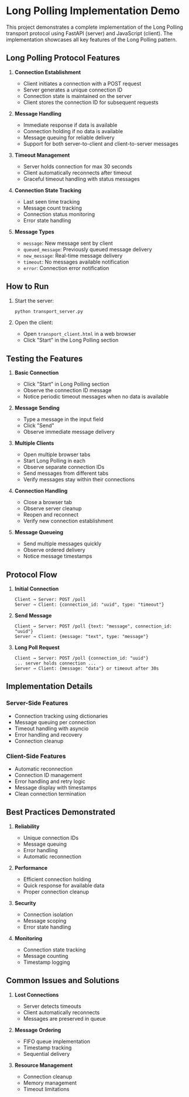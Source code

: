 # Long Polling Implementation Demo

This project demonstrates a complete implementation of the Long Polling transport protocol using FastAPI (server) and JavaScript (client). The implementation showcases all key features of the Long Polling pattern.

## Long Polling Protocol Features

1. **Connection Establishment**
   - Client initiates a connection with a POST request
   - Server generates a unique connection ID
   - Connection state is maintained on the server
   - Client stores the connection ID for subsequent requests

2. **Message Handling**
   - Immediate response if data is available
   - Connection holding if no data is available
   - Message queuing for reliable delivery
   - Support for both server-to-client and client-to-server messages

3. **Timeout Management**
   - Server holds connection for max 30 seconds
   - Client automatically reconnects after timeout
   - Graceful timeout handling with status messages

4. **Connection State Tracking**
   - Last seen time tracking
   - Message count tracking
   - Connection status monitoring
   - Error state handling

5. **Message Types**
   - `message`: New message sent by client
   - `queued_message`: Previously queued message delivery
   - `new_message`: Real-time message delivery
   - `timeout`: No messages available notification
   - `error`: Connection error notification

## How to Run

1. Start the server:
   ```bash
   python transport_server.py
   ```

2. Open the client:
   - Open `transport_client.html` in a web browser
   - Click "Start" in the Long Polling section

## Testing the Features

1. **Basic Connection**
   - Click "Start" in Long Polling section
   - Observe the connection ID message
   - Notice periodic timeout messages when no data is available

2. **Message Sending**
   - Type a message in the input field
   - Click "Send"
   - Observe immediate message delivery

3. **Multiple Clients**
   - Open multiple browser tabs
   - Start Long Polling in each
   - Observe separate connection IDs
   - Send messages from different tabs
   - Verify messages stay within their connections

4. **Connection Handling**
   - Close a browser tab
   - Observe server cleanup
   - Reopen and reconnect
   - Verify new connection establishment

5. **Message Queueing**
   - Send multiple messages quickly
   - Observe ordered delivery
   - Notice message timestamps

## Protocol Flow

1. **Initial Connection**
   ```
   Client → Server: POST /poll
   Server → Client: {connection_id: "uuid", type: "timeout"}
   ```

2. **Send Message**
   ```
   Client → Server: POST /poll {text: "message", connection_id: "uuid"}
   Server → Client: {message: "text", type: "message"}
   ```

3. **Long Poll Request**
   ```
   Client → Server: POST /poll {connection_id: "uuid"}
   ... server holds connection ...
   Server → Client: {message: "data"} or timeout after 30s
   ```

## Implementation Details

### Server-Side Features
- Connection tracking using dictionaries
- Message queuing per connection
- Timeout handling with asyncio
- Error handling and recovery
- Connection cleanup

### Client-Side Features
- Automatic reconnection
- Connection ID management
- Error handling and retry logic
- Message display with timestamps
- Clean connection termination

## Best Practices Demonstrated

1. **Reliability**
   - Unique connection IDs
   - Message queuing
   - Error handling
   - Automatic reconnection

2. **Performance**
   - Efficient connection holding
   - Quick response for available data
   - Proper connection cleanup

3. **Security**
   - Connection isolation
   - Message scoping
   - Error state handling

4. **Monitoring**
   - Connection state tracking
   - Message counting
   - Timestamp logging

## Common Issues and Solutions

1. **Lost Connections**
   - Server detects timeouts
   - Client automatically reconnects
   - Messages are preserved in queue

2. **Message Ordering**
   - FIFO queue implementation
   - Timestamp tracking
   - Sequential delivery

3. **Resource Management**
   - Connection cleanup
   - Memory management
   - Timeout limitations
